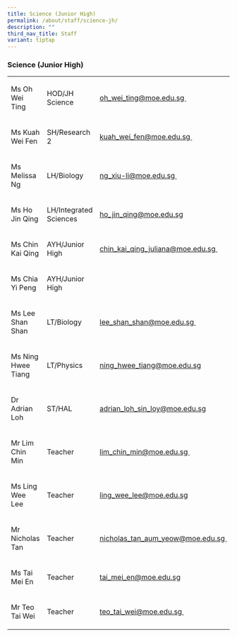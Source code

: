 ```yaml
---
title: Science (Junior High)
permalink: /about/staff/science-jh/
description: ""
third_nav_title: Staff
variant: tiptap
---
```

<h3>Science (Junior High)</h3><table><tbody><tr><td rowspan="1" colspan="1"><p>Ms Oh Wei Ting</p></td><td rowspan="1" colspan="1"><p>HOD/JH Science</p></td><td rowspan="1" colspan="1"><p><a href="mailto:oh_wei_ting@moe.edu.sg" rel="noopener noreferrer nofollow" target="_blank">oh_wei_ting@moe.edu.sg&nbsp;</a></p></td></tr><tr><td rowspan="1" colspan="1"><p>Ms Kuah Wei Fen</p></td><td rowspan="1" colspan="1"><p>SH/Research 2</p></td><td rowspan="1" colspan="1"><p><a href="mailto:kuah_wei_fen@moe.edu.sg" rel="noopener noreferrer nofollow" target="_blank">kuah_wei_fen@moe.edu.sg&nbsp;</a></p></td></tr><tr><td rowspan="1" colspan="1"><p>Ms Melissa Ng</p></td><td rowspan="1" colspan="1"><p>LH/Biology</p></td><td rowspan="1" colspan="1"><p><a href="mailto:ng_xiu-li@moe.edu.sg" rel="noopener noreferrer nofollow" target="_blank">ng_xiu-li@moe.edu.sg&nbsp;</a></p></td></tr><tr><td rowspan="1" colspan="1"><p>Ms Ho Jin Qing</p></td><td rowspan="1" colspan="1"><p>LH/Integrated Sciences</p></td><td rowspan="1" colspan="1"><p><a href="mailto:ho_jin_qing@moe.edu.sg" rel="noopener noreferrer nofollow" target="_blank">ho_jin_qing@moe.edu.sg</a></p></td></tr><tr><td rowspan="1" colspan="1"><p>Ms Chin Kai Qing</p></td><td rowspan="1" colspan="1"><p>AYH/Junior High</p></td><td rowspan="1" colspan="1"><p><a href="mailto:chin_kai_qing_juliana@moe.edu.sg" rel="noopener noreferrer nofollow" target="_blank">chin_kai_qing_juliana@moe.edu.sg&nbsp;</a></p></td></tr><tr><td rowspan="1" colspan="1"><p>Ms Chia Yi Peng</p></td><td rowspan="1" colspan="1"><p>AYH/Junior High</p></td><td rowspan="1" colspan="1"><p></p></td></tr><tr><td rowspan="1" colspan="1"><p>Ms Lee Shan Shan</p></td><td rowspan="1" colspan="1"><p>LT/Biology</p></td><td rowspan="1" colspan="1"><p><a href="mailto:lee_shan_shan@moe.edu.sg" rel="noopener noreferrer nofollow" target="_blank">lee_shan_shan@moe.edu.sg&nbsp;</a></p></td></tr><tr><td rowspan="1" colspan="1"><p>Ms Ning Hwee Tiang</p></td><td rowspan="1" colspan="1"><p>LT/Physics</p></td><td rowspan="1" colspan="1"><p><a href="mailto:ning_hwee_tiang@moe.edu.sg" rel="noopener noreferrer nofollow" target="_blank">ning_hwee_tiang@moe.edu.sg</a></p></td></tr><tr><td rowspan="1" colspan="1"><p>Dr Adrian Loh</p></td><td rowspan="1" colspan="1"><p>ST/HAL</p></td><td rowspan="1" colspan="1"><p><a href="mailto:adrian_loh_sin_loy@moe.edu.sg" rel="noopener noreferrer nofollow" target="_blank">adrian_loh_sin_loy@moe.edu.sg</a></p></td></tr><tr><td rowspan="1" colspan="1"><p>Mr Lim Chin Min</p></td><td rowspan="1" colspan="1"><p>Teacher</p></td><td rowspan="1" colspan="1"><p><a href="mailto:lim_chin_min@moe.edu.sg" rel="noopener noreferrer nofollow" target="_blank">lim_chin_min@moe.edu.sg&nbsp;</a></p></td></tr><tr><td rowspan="1" colspan="1"><p>Ms Ling Wee Lee</p></td><td rowspan="1" colspan="1"><p>Teacher</p></td><td rowspan="1" colspan="1"><p><a href="mailto:ling_wee_lee@moe.edu.sg" rel="noopener noreferrer nofollow" target="_blank">ling_wee_lee@moe.edu.sg</a></p></td></tr><tr><td rowspan="1" colspan="1"><p>Mr Nicholas Tan</p></td><td rowspan="1" colspan="1"><p>Teacher</p></td><td rowspan="1" colspan="1"><p><a href="mailto:nicholas_tan_aum_yeow@moe.edu.sg" rel="noopener noreferrer nofollow" target="_blank">nicholas_tan_aum_yeow@moe.edu.sg&nbsp;</a></p></td></tr><tr><td rowspan="1" colspan="1"><p>Ms Tai Mei En</p></td><td rowspan="1" colspan="1"><p>Teacher</p></td><td rowspan="1" colspan="1"><p><a href="mailto:tai_mei_en@moe.edu.sg" rel="noopener noreferrer nofollow" target="_blank">tai_mei_en@moe.edu.sg</a></p></td></tr><tr><td rowspan="1" colspan="1"><p>Mr Teo Tai Wei</p></td><td rowspan="1" colspan="1"><p>Teacher</p></td><td rowspan="1" colspan="1"><p><a href="mailto:teo_tai_wei@moe.edu.sg" rel="noopener noreferrer nofollow" target="_blank">teo_tai_wei@moe.edu.sg&nbsp;</a></p></td></tr></tbody></table><p></p>